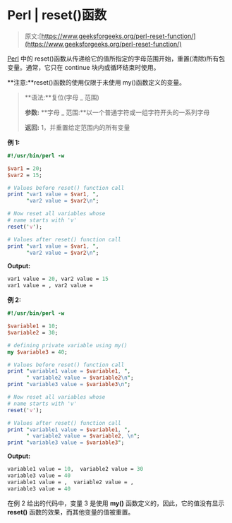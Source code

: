 # Perl | reset()函数

> 原文:[https://www.geeksforgeeks.org/perl-reset-function/](https://www.geeksforgeeks.org/perl-reset-function/)

[Perl](https://www.geeksforgeeks.org/introduction-to-perl/) 中的 reset()函数从传递给它的值所指定的字母范围开始，重置(清除)所有包变量。通常，它只在 continue 块内或循环结束时使用。

**注意:**reset()函数的使用仅限于未使用 my()函数定义的变量。

> **语法:**复位(字母 _ 范围)
> 
> **参数:**
> **字母 _ 范围:**以一个普通字符或一组字符开头的一系列字母
> 
> **返回:**
> 1，并重置给定范围内的所有变量

**例 1:**

```perl
#!/usr/bin/perl -w

$var1 = 20;
$var2 = 15;

# Values before reset() function call
print "var1 value = $var1, ", 
      "var2 value = $var2\n";

# Now reset all variables whose
# name starts with 'v'
reset('v');

# Values after reset() function call
print "var1 value = $var1, ", 
      "var2 value = $var2\n";
```

**Output:**

```perl
var1 value = 20, var2 value = 15
var1 value = , var2 value =

```

**例 2:**

```perl
#!/usr/bin/perl -w

$variable1 = 10;
$variable2 = 30;

# defining private variable using my()
my $variable3 = 40;

# Values before reset() function call
print "variable1 value = $variable1, ", 
      " variable2 value = $variable2\n";
print "variable3 value = $variable3\n";

# Now reset all variables whose 
# name starts with 'v'
reset('v');

# Values after reset() function call
print "variable1 value = $variable1, ",
      " variable2 value = $variable2, \n";
print "variable3 value = $variable3";
```

**Output:**

```perl
variable1 value = 10,  variable2 value = 30
variable3 value = 40
variable1 value = ,  variable2 value = , 
variable3 value = 40

```

在例 2 给出的代码中，变量 3 是使用 **my()** 函数定义的，因此，它的值没有显示 **reset()** 函数的效果，而其他变量的值被重置。